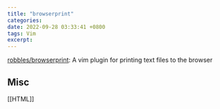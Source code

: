 ```yaml
---
title: "browserprint"
categories: 
date: 2022-09-28 03:33:41 +0800
tags: Vim
excerpt: 
---
```



[robbles/browserprint](https://github.com/robbles/browserprint): A vim plugin for printing text files to the browser







## Misc


[[HTML]]



